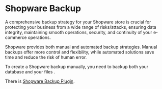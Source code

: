 # Shopware Backup

A comprehensive backup strategy for your Shopware store is crucial for protecting your business from a wide range of risks/attacks, ensuring data integrity, maintaining smooth operations, security, and continuity of your e-commerce operations.

Shopware provides both manual and automated backup strategies. Manual backups offer more control and flexibility, while automated solutions save time and reduce the risk of human error.

To create a Shopware backup manually, you need to backup both your database and your files . 

There is [Shopware Backup Plugin](https://store.shopware.com/de/swpa763931077853m/backup.html).
